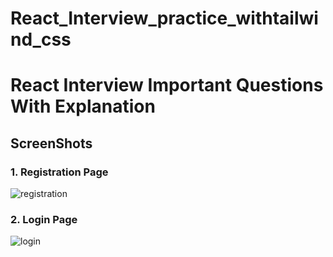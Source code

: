 # React_Interview_practice_withtailwind_css
# React Interview Important Questions With Explanation
## ScreenShots
### 1. Registration Page
![registration](https://github.com/suhail3535/React_Interview_practice_withtailwind_css/assets/112754439/ae95709f-67de-4639-90cd-9fcebad3ff2c)

### 2. Login Page
![login](https://github.com/suhail3535/React_Interview_practice_withtailwind_css/assets/112754439/e27c6cd9-1150-4834-b718-f66dbc7cad52)

